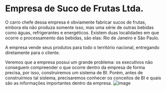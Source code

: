 # Empresa de Suco de Frutas Ltda.

O carro chefe dessa empresa é obviamente fabricar sucos de frutas, embora ela não produza somente isso, mas uma série de outras bebidas como águas, refrigerantes e energéticos.
Existem duas localidades em que ocorre o processamento das bebidas, são elas: Rio de Janeiro e São Paulo.

A empresa vende seus produtos para todo o território nacional, entregando diretamente para o cliente.

Veremos que a empresa possui um grande problema: os executivos não conseguem compreender o que ocorre dentro da empresa de forma precisa, por isso, construiremos um sistema de BI.
Porém, antes de construirmos tal sistema, precisaremos conhecer os conceitos de BI e quais são as informações importantes dentro da empresa.
![image](https://github.com/ademarionobre/Business_Intelligence-DataWarehouse/assets/92057489/f31bcfe2-b42f-48ec-a847-92efeb8618d9)
